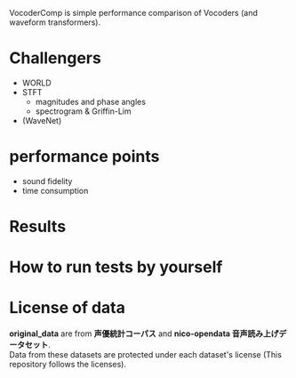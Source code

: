 VocoderComp is simple performance comparison of Vocoders (and waveform transformers).  

# Challengers
* WORLD
* STFT
  + magnitudes and phase angles
  + spectrogram & Griffin-Lim
* (WaveNet)

# performance points
* sound fidelity
* time consumption

# Results

# How to run tests by yourself

# License of data
**original_data** are from **声優統計コーパス** and **nico-opendata 音声読み上げデータセット**.  
Data from these datasets are protected under each dataset's license (This repository follows the licenses).  
